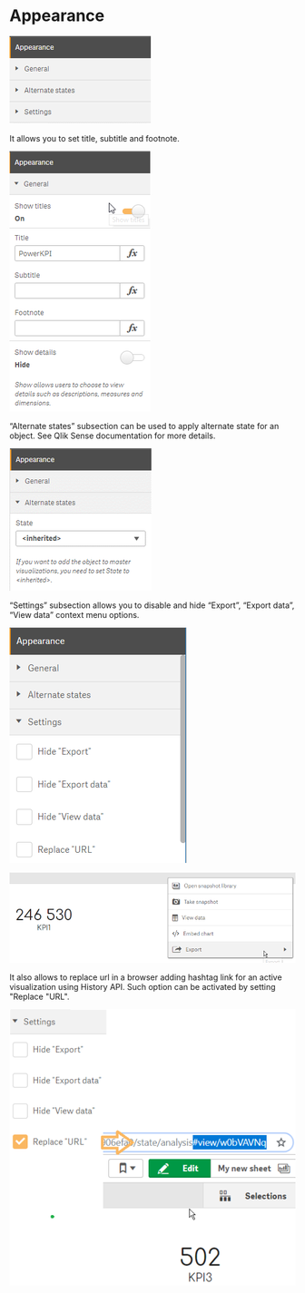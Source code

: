 # Appearance

![](../.gitbook/assets/image%20%2821%29.png)

It allows you to set title, subtitle and footnote.

![General](../.gitbook/assets/image%20%2896%29.png)

“Alternate states” subsection can be used to apply alternate state for an object. See Qlik Sense documentation for more details.

![Alternative states](../.gitbook/assets/image%20%2883%29.png)

“Settings” subsection allows you to disable and hide “Export”, “Export data”, “View data” context menu options. 



![Settings](../.gitbook/assets/image%20%2822%29.png)



![Visualization context menu](../.gitbook/assets/image%20%2853%29.png)

It also allows to replace url in a browser adding hashtag link for an active visualization using History API. Such option can be activated by setting "Replace "URL".

![Replace &quot;URL&quot;](../.gitbook/assets/image%20%28113%29.png)





